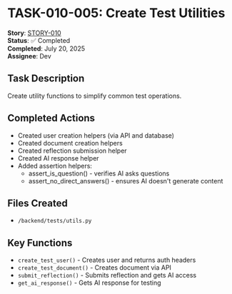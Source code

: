 # TASK-010-005: Create Test Utilities

**Story**: [STORY-010](../../stories/infrastructure/STORY-010-pytest-setup.md)  
**Status**: ✅ Completed  
**Completed**: July 20, 2025  
**Assignee**: Dev

## Task Description
Create utility functions to simplify common test operations.

## Completed Actions
- Created user creation helpers (via API and database)
- Created document creation helpers
- Created reflection submission helper
- Created AI response helper
- Added assertion helpers:
  - assert_is_question() - verifies AI asks questions
  - assert_no_direct_answers() - ensures AI doesn't generate content

## Files Created
- `/backend/tests/utils.py`

## Key Functions
- `create_test_user()` - Creates user and returns auth headers
- `create_test_document()` - Creates document via API
- `submit_reflection()` - Submits reflection and gets AI access
- `get_ai_response()` - Gets AI response for testing